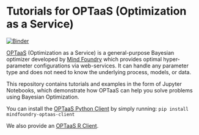 # Tutorials for OPTaaS (Optimization as a Service)

[![Binder](https://mybinder.org/badge.svg)](https://tutorial.optaas.mindfoundry.ai)

[OPTaaS](https://mindfoundry.ai/optaas) (Optimization as a Service) is a general-purpose Bayesian optimizer developed
by [Mind Foundry](https://mindfoundry.ai) which provides optimal hyper-parameter configurations via web-services.
It can handle any parameter type and does not need to know the underlying process, models, or data.

This repository contains tutorials and examples in the form of Jupyter Notebooks, which demonstrate how OPTaaS can help 
you solve problems using Bayesian Optimization.

You can install the [OPTaaS Python Client](https://pypi.python.org/pypi/mindfoundry-optaas-client) by simply running:
`pip install mindfoundry-optaas-client`

We also provide an [OPTaaS R Client](https://github.com/MindFoundry/optaas-r-client).
